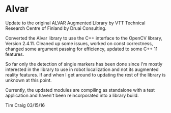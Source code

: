 # Alvar
Update to the original ALVAR Augmented Library by VTT Technical Research Centre of Finland by Druai Consulting.

Converted the Alvar library to use the C++ interface to the OpenCV library, Version 2.4.11.  Cleaned up some
issues, worked on const correctness, changed some argument passing for efficiency, updated to some C++ 11 features.

So far only the detection of single markers has been done since I'm mostly interested in the library to use in
robot localization and not its augmented reality features.  If and when I get around to updating the rest of 
the library is unknown at this point.

Currently, the updated modules are compiling as standalone with a test application and haven't been reincorporated
into a library build.

Tim Craig 03/15/16
